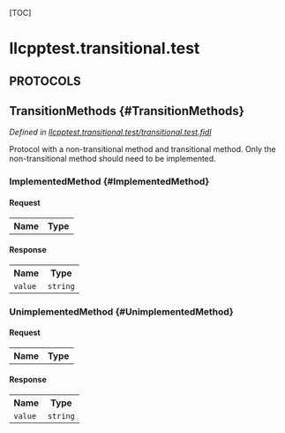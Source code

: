[TOC]

# llcpptest.transitional.test


## **PROTOCOLS**

## TransitionMethods {#TransitionMethods}
*Defined in [llcpptest.transitional.test/transitional.test.fidl](https://fuchsia.googlesource.com/fuchsia/+/master/garnet/public/lib/fidl/llcpp/transitional.test.fidl#9)*

<p>Protocol with a non-transitional method and transitional method.
Only the non-transitional method should need to be implemented.</p>

### ImplementedMethod {#ImplementedMethod}


#### Request
<table>
    <tr><th>Name</th><th>Type</th></tr>
    </table>


#### Response
<table>
    <tr><th>Name</th><th>Type</th></tr>
    <tr>
            <td><code>value</code></td>
            <td>
                <code>string</code>
            </td>
        </tr></table>

### UnimplementedMethod {#UnimplementedMethod}


#### Request
<table>
    <tr><th>Name</th><th>Type</th></tr>
    </table>


#### Response
<table>
    <tr><th>Name</th><th>Type</th></tr>
    <tr>
            <td><code>value</code></td>
            <td>
                <code>string</code>
            </td>
        </tr></table>

















